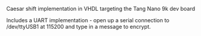Caesar shift implementation in VHDL targeting the Tang Nano 9k dev board

Includes a UART implementation - open up a serial connection to /dev/ttyUSB1 at 115200 and type in a message to encrypt.

